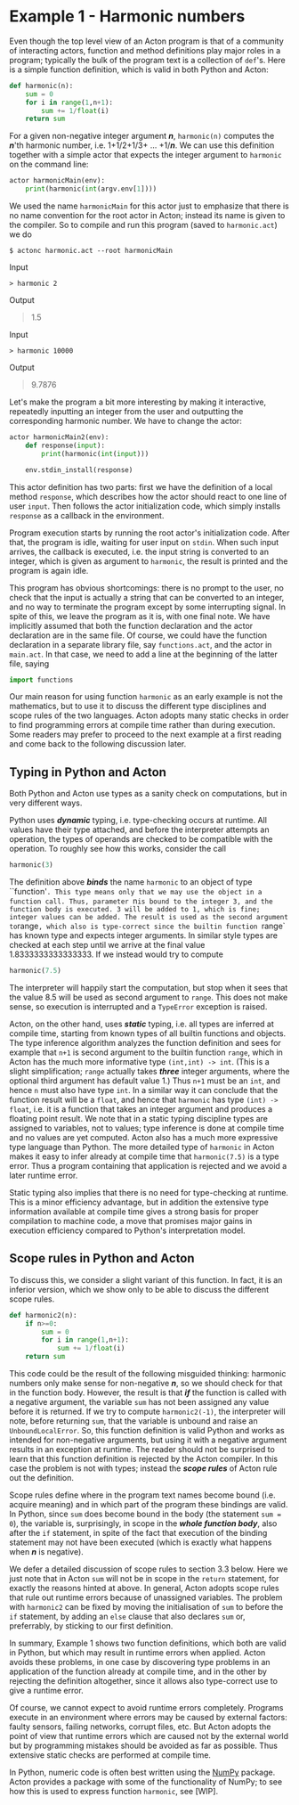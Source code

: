 # Example 1 - Harmonic numbers

Even though the top level view of an Acton program is that of a
community of interacting actors, function and method definitions play
major roles in a program; typically the bulk of the program text is a
collection of `def`'s. Here is a simple function
definition, which is valid in both Python and Acton:

```py
def harmonic(n):
    sum = 0
    for i in range(1,n+1):
        sum += 1/float(i)
    return sum
```

For a given non-negative integer argument ***n***, `harmonic(n)` computes
the ***n***'th harmonic number, i.e. 1+1/2+1/3+ ... +1/***n***.
We can use this definition together with a simple actor that expects
the integer argument to `harmonic` on the command line:

```py
actor harmonicMain(env):
    print(harmonic(int(argv.env[1])))
```

We used the name `harmonicMain` for this actor just to emphasize
that there is no name convention for the root actor in Acton; instead
its name is given to the compiler. So to compile and run this program
(saved to `harmonic.act`) we do

```shell
$ actonc harmonic.act --root harmonicMain
```

Input
```shell
> harmonic 2
```
Output
> 1.5

Input
```shell
> harmonic 10000
```
Output
> 9.7876

Let's make the program a bit more interesting by making it
interactive, repeatedly inputting an integer from the user and
outputting the corresponding harmonic number. We have to change the
actor:

```py
actor harmonicMain2(env):
    def response(input):
        print(harmonic(int(input)))

    env.stdin_install(response)
```

This actor definition has two parts: first we have the definition of a
local method `response`, which describes how the actor should react
to one line of user `input`. Then follows the actor
initialization code, which simply installs `response` as a
callback in the environment.

Program execution starts by running the root actor's initialization
code. After that, the program is idle, waiting for
user input on `stdin`. When such
input arrives, the callback is executed, i.e. the input string is
converted to an integer, which is given as argument to
`harmonic`, the result is printed and the program is again idle. 

This program has obvious shortcomings: there is no prompt to the user,
no check that the input is actually a string that can be converted to
an integer, and no way to terminate the program except by some interrupting
signal. In spite of this, we leave the program as it is, with one
final note.
We have implicitly assumed that both the function declaration and the
actor declaration are in the same file. Of course, we could have the
function declaration in a separate library file, say
`functions.act`, and the actor in `main.act`. In that
case, we need to add a line at the beginning of the latter file,
saying

```py
import functions
```

Our main reason for using function `harmonic` as an early
example is not the mathematics, but to use it to discuss the different type
disciplines and scope rules of the two languages. Acton adopts many
static checks in order to find programming errors at compile
time rather than during execution. Some readers may prefer to proceed
to the next example at a first reading and come back to the following
discussion later.

## Typing in Python and Acton

Both Python and Acton use types as a sanity check
on computations, but in very different ways.

Python uses ***dynamic*** typing, i.e. type-checking occurs at runtime.
All values have their type attached, and before the interpreter attempts
an operation, the types of operands are checked to be compatible with
the operation. To roughly see how this works, consider the call

```py
harmonic(3)
```

The definition above ***binds*** the name `harmonic` to an
object of type ``function'`. This type means only that we may use the
object in a function call. Thus, parameter `n` is bound to the
integer 3, and the function body is executed. 3 will be added to 1, which is fine;
integer values can be added. The result is used as the second argument
to `range`, which also is type-correct since the builtin function
`range` has known type and expects integer arguments. In similar
style types are checked at each step until we arrive at the final value
1.8333333333333333. If we instead would try to compute 

```py
harmonic(7.5)
```

The interpreter will happily start the computation, but stop when it
sees that the value 8.5 will be used as second argument to
`range`. This does not make sense, so execution is interrupted
and a `TypeError` exception is raised.

Acton, on the other hand, uses ***static*** typing, i.e. all types are
inferred at compile time, starting from known types of all builtin
functions and objects. The type inference algorithm analyzes the
function definition and sees for example that `n+1` is second argument to
the builtin function `range`, which in Acton has the much more
informative type `(int,int) -> int`. (This is a slight
simplification; `range` actually takes ***three*** integer
arguments, where the optional third argument has default value 1.) Thus `n+1` must be an
`int`, and hence `n` must also have type `int`. In a similar
way it can conclude that the function result will be a `float`,
and hence that `harmonic` has type
`(int) -> float`, i.e. it is a function that takes
an integer argument and produces a floating point result. We note that
in a static typing discipline types are assigned to variables, not to values; type inference is done at
compile time and no values are yet computed. Acton also has a much
more expressive type language than Python. The more detailed type of
`harmonic` in Acton makes it easy to infer already at compile time
that `harmonic(7.5)` is a type error. Thus a program containing
that application is rejected and we avoid a later runtime error.

Static typing also implies that there is no need for type-checking at
runtime. This is a minor efficiency advantage, but in addition the extensive type
information available at compile time gives a strong basis for
proper compilation to machine code, a move that promises major 
gains in execution efficiency compared to Python's interpretation model.

## Scope rules in Python and Acton

To discuss this, we consider a slight variant of this function. In fact, it is an
inferior version, which we show only to be able to discuss the 
different scope rules.

``` py
def harmonic2(n):
    if n>=0:
        sum = 0
        for i in range(1,n+1):
            sum += 1/float(i)
    return sum
```

This code could be the result of the following misguided
thinking: harmonic numbers only make sense for non-negative ***n***, so we should
check for that in the function body. However, the result is that
***if*** the function is called with a negative argument, the
variable `sum` has not been assigned any value before it is returned. If
we try to compute `harmonic2(-1)`, the interpreter will note,
before returning `sum`, that the variable is unbound and raise an
`UnboundLocalError`. So, this function definition is valid
Python and works as intended for non-negative arguments, but using it
with a negative argument results in an exception at runtime. The reader
should not be surprised to learn that this function definition is
rejected by the Acton compiler. In this case the problem is not with
types; instead the ***scope rules*** of Acton rule out the definition.

Scope rules define where in the program text names become bound
(i.e. acquire meaning) and in which part of the program these bindings
are valid. In Python, since `sum` does become bound in the body
(the statement `sum = 0`), the variable is, surprisingly, in
scope in the ***whole function body***, also after the `if` statement, in
spite of the fact that execution of the binding statement may not have
been executed (which is exactly what happens when ***n*** is negative).

We defer a detailed discussion of scope rules to section 3.3 below. Here we
just note that in Acton `sum` will not be in
scope in the `return` statement, for exactly the reasons hinted
at above. In general, Acton adopts scope rules that rule out
runtime errors because of unassigned variables. The problem with
`harmonic2` 
can be fixed by moving the initialisation of `sum` to before
the `if` statement, by adding an `else` clause that also
declares `sum` or, preferrably, by sticking to our first definition.

In summary, Example 1 shows two function definitions, which both are
valid in Python, but which may result in runtime errors when applied.
Acton avoids these problems, in one case by discovering type problems in
an application of the function already at compile time, and in the other by
rejecting the definition altogether, since it allows also type-correct
use to give a runtime error.

Of course, we cannot expect to avoid runtime errors completely. Programs
execute in an environment where errors may be caused by external
factors: faulty sensors, failing networks, corrupt files, etc. But
Acton adopts the point of view that runtime errors which are caused not by the
external world but by programming mistakes should be avoided as far as
possible. Thus extensive static checks are performed at compile time.

In Python, numeric code is often best written using the [NumPy](https://numpy.org/) package.
Acton provides a package with some of the functionality of NumPy; to
see how this is used to express function `harmonic`, see [WIP].
